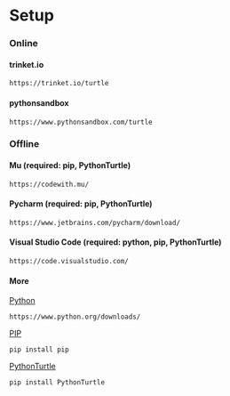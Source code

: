 # Setup

### Online

#### trinket.io

```
https://trinket.io/turtle
```

#### pythonsandbox

```
https://www.pythonsandbox.com/turtle
```

### Offline

#### Mu (required: pip, PythonTurtle)

```
https://codewith.mu/
```

#### Pycharm (required: pip, PythonTurtle)

```
https://www.jetbrains.com/pycharm/download/
```

#### Visual Studio Code (required: python, pip, PythonTurtle)

```
https://code.visualstudio.com/
```

#### More

[Python](https://www.python.org/downloads/)

```
https://www.python.org/downloads/
```

[PIP](https://pip.pypa.io/en/stable/installation/)

```
pip install pip
```

[PythonTurtle](https://pypi.org/project/PythonTurtle/)

```
pip install PythonTurtle
```

